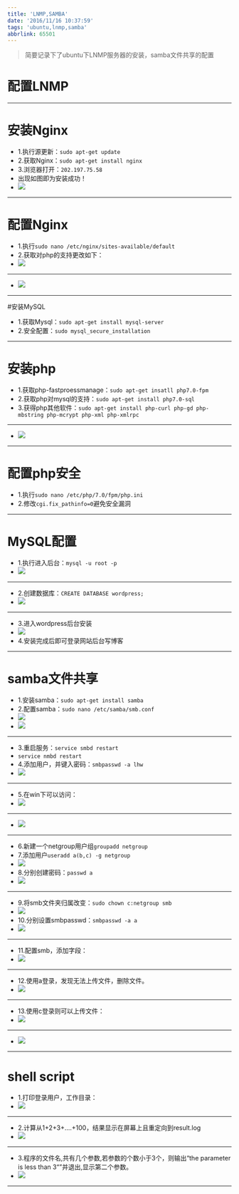 ```yaml
---
title: 'LNMP,SAMBA'
date: '2016/11/16 10:37:59'
tags: 'ubuntu,lnmp,samba'
abbrlink: 65501
---
```

> 简要记录下了ubuntu下LNMP服务器的安装，samba文件共享的配置

<!--more-->

# 配置LNMP

---

# 安装Nginx
- 1.执行源更新：`sudo apt-get update`
- 2.获取Nginx：`sudo apt-get install nginx`
- 3.浏览器打开：`202.197.75.58`
- 出现如图即为安装成功！
- ![](http://i.imgur.com/v4Vb7b4.png)

---

# 配置Nginx
- 1.执行`sudo nano /etc/nginx/sites-available/default`
- 2.获取对php的支持更改如下：
- ![](http://i.imgur.com/lGrrDVu.png)

---

- ![](http://i.imgur.com/PvPYrbF.png)

---
<!--more-->

#安装MySQL
- 1.获取Mysql：`sudo apt-get install mysql-server`
- 2.安全配置：`sudo mysql_secure_installation`

---

# 安装php
- 1.获取php-fastproessmanage：`sudo apt-get insatll php7.0-fpm`
- 2.获取php对mysql的支持：`sudo apt-get install php7.0-sql`
- 3.获得php其他软件：`sudo apt-get install php-curl php-gd php-mbstring php-mcrypt php-xml php-xmlrpc`

---

- ![](http://i.imgur.com/5kpBLSQ.png)

---

# 配置php安全
- 1.执行`sudo nano /etc/php/7.0/fpm/php.ini`
- 2.修改`cgi.fix_pathinfo=0`避免安全漏洞

---

# MySQL配置
- 1.执行进入后台：`mysql -u root -p`
- ![](http://i.imgur.com/qzyAhqg.png)

---

- 2.创建数据库：`CREATE DATABASE wordpress;`
- ![](http://i.imgur.com/0yyOe41.png)

---

- 3.进入wordpress后台安装
- ![](http://i.imgur.com/EO5DzIy.png)
- 4.安装完成后即可登录网站后台写博客

---

# samba文件共享
- 1.安装samba：`sudo apt-get install samba`
- 2.配置samba：`sudo nano /etc/samba/smb.conf`
- ![](http://i.imgur.com/xHwolcN.png)
- ![](http://i.imgur.com/BCnueuW.png)

---

- 3.重启服务：`service smbd restart`
- `service nmbd restart`
- 4.添加用户，并键入密码：`smbpasswd -a lhw`
- ![](http://i.imgur.com/6glZMQa.png)

---

- 5.在win下可以访问：
- ![](http://i.imgur.com/gYAZwQQ.png)

---

- ![](http://i.imgur.com/Lqhuu7F.png)

---

- 6.新建一个netgroup用户组`groupadd netgroup`
- 7.添加用户`useradd a(b,c) -g netgroup`
- ![](http://i.imgur.com/rCMN1uN.png)
- 8.分别创建密码：`passwd a`
- ![](http://i.imgur.com/l830zTJ.png)

---

- 9.将smb文件夹归属改变：`sudo chown c:netgroup smb`
- ![](http://i.imgur.com/rdn2miL.png)
- 10.分别设置smbpasswd：`smbpasswd -a a`
- ![](http://i.imgur.com/eGIDa0h.png)

---

- 11.配置smb，添加字段：
- ![](http://i.imgur.com/tKfYGgO.png)

---

- 12.使用a登录，发现无法上传文件，删除文件。
- ![](http://i.imgur.com/fa1PWeD.png)

---

- 13.使用c登录则可以上传文件：
- ![](http://i.imgur.com/Mn4KEPd.png)

---

- ![](http://i.imgur.com/J4rh8oF.png)

---

# shell script
- 1.打印登录用户，工作目录：
- ![](http://i.imgur.com/ZSoIzKz.png)

---

- 2.计算从1+2+3+....+100，结果显示在屏幕上且重定向到result.log
- ![](http://i.imgur.com/Ew9ae0F.png)

---

- 3.程序的文件名,共有几个参数,若参数的个数小于3个，则输出“the parameter is less than 3“”并退出,显示第二个参数。
- ![](http://i.imgur.com/ChObg5t.png)

---